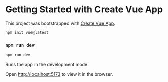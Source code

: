 # Getting Started with Create Vue App

This project was bootstrapped with [Create Vue App](https://svelte.dev/tutorial/making-an-app).

```bash
npm init vue@latest
```

### `npm run dev`

```bash
npm run dev
```

Runs the app in the development mode.

Open [http://localhost:5173](http://localhost:5173) to view it in the browser.

